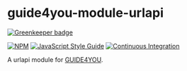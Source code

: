 # guide4you-module-urlapi

[![Greenkeeper badge](https://badges.greenkeeper.io/KlausBenndorf/guide4you-module-urlapi.svg)](https://greenkeeper.io/)

[![NPM](https://nodei.co/npm/guide4you-module-urlapi.png?mini=true)](https://npmjs.org/package/guide4you-module-urlapi)
[![JavaScript Style Guide](https://img.shields.io/badge/code%20style-standard-brightgreen.svg)](http://standardjs.com/)
[![Continuous Integration](https://travis-ci.org/KlausBenndorf/guide4you-module-urlapi.svg?branch=master)](https://travis-ci.org/KlausBenndorf/guide4you-module-urlapi)

A urlapi module for [GUIDE4YOU](https://github.com/KlausBenndorf/guide4you).